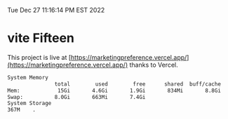 Tue Dec 27 11:16:14 PM EST 2022

# vite Fifteen


This project is live at [https://marketingpreference.vercel.app/](https://marketingpreference.vercel.app/) thanks to Vercel.

```bash
System Memory
               total        used        free      shared  buff/cache   available
Mem:            15Gi       4.6Gi       1.9Gi       834Mi       8.8Gi       9.5Gi
Swap:          8.0Gi       663Mi       7.4Gi
System Storage
367M	.
